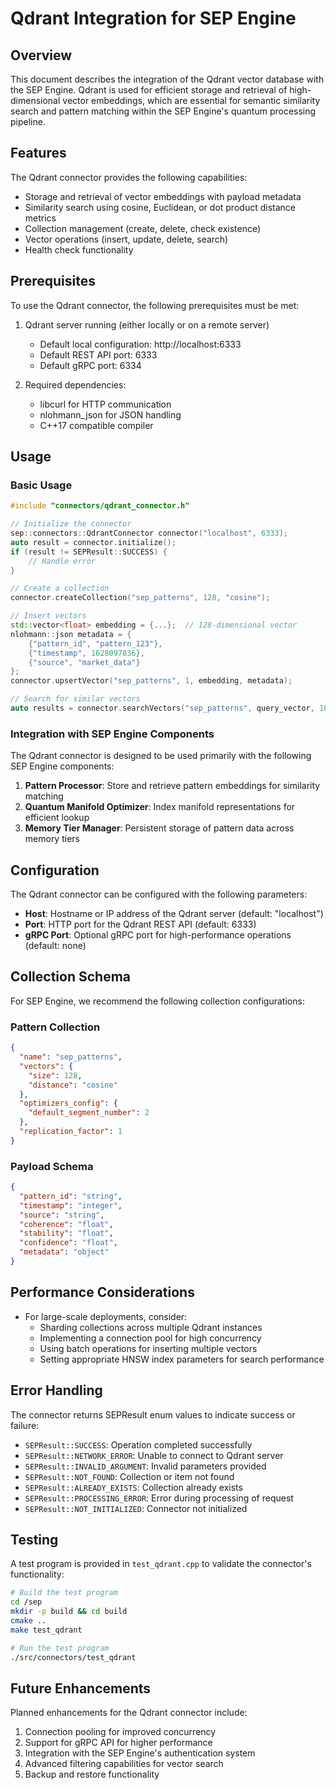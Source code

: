 # Qdrant Integration for SEP Engine

## Overview

This document describes the integration of the Qdrant vector database with the SEP Engine. Qdrant is used for efficient storage and retrieval of high-dimensional vector embeddings, which are essential for semantic similarity search and pattern matching within the SEP Engine's quantum processing pipeline.

## Features

The Qdrant connector provides the following capabilities:

- Storage and retrieval of vector embeddings with payload metadata
- Similarity search using cosine, Euclidean, or dot product distance metrics
- Collection management (create, delete, check existence)
- Vector operations (insert, update, delete, search)
- Health check functionality

## Prerequisites

To use the Qdrant connector, the following prerequisites must be met:

1. Qdrant server running (either locally or on a remote server)
   - Default local configuration: http://localhost:6333
   - Default REST API port: 6333
   - Default gRPC port: 6334

2. Required dependencies:
   - libcurl for HTTP communication
   - nlohmann_json for JSON handling
   - C++17 compatible compiler

## Usage

### Basic Usage

```cpp
#include "connectors/qdrant_connector.h"

// Initialize the connector
sep::connectors::QdrantConnector connector("localhost", 6333);
auto result = connector.initialize();
if (result != SEPResult::SUCCESS) {
    // Handle error
}

// Create a collection
connector.createCollection("sep_patterns", 128, "cosine");

// Insert vectors
std::vector<float> embedding = {...};  // 128-dimensional vector
nlohmann::json metadata = {
    {"pattern_id", "pattern_123"},
    {"timestamp", 1628097836},
    {"source", "market_data"}
};
connector.upsertVector("sep_patterns", 1, embedding, metadata);

// Search for similar vectors
auto results = connector.searchVectors("sep_patterns", query_vector, 10, 0.7);
```

### Integration with SEP Engine Components

The Qdrant connector is designed to be used primarily with the following SEP Engine components:

1. **Pattern Processor**: Store and retrieve pattern embeddings for similarity matching
2. **Quantum Manifold Optimizer**: Index manifold representations for efficient lookup
3. **Memory Tier Manager**: Persistent storage of pattern data across memory tiers

## Configuration

The Qdrant connector can be configured with the following parameters:

- **Host**: Hostname or IP address of the Qdrant server (default: "localhost")
- **Port**: HTTP port for the Qdrant REST API (default: 6333)
- **gRPC Port**: Optional gRPC port for high-performance operations (default: none)

## Collection Schema

For SEP Engine, we recommend the following collection configurations:

### Pattern Collection

```json
{
  "name": "sep_patterns",
  "vectors": {
    "size": 128,
    "distance": "cosine"
  },
  "optimizers_config": {
    "default_segment_number": 2
  },
  "replication_factor": 1
}
```

### Payload Schema

```json
{
  "pattern_id": "string",
  "timestamp": "integer",
  "source": "string",
  "coherence": "float",
  "stability": "float",
  "confidence": "float",
  "metadata": "object"
}
```

## Performance Considerations

- For large-scale deployments, consider:
  - Sharding collections across multiple Qdrant instances
  - Implementing a connection pool for high concurrency
  - Using batch operations for inserting multiple vectors
  - Setting appropriate HNSW index parameters for search performance

## Error Handling

The connector returns SEPResult enum values to indicate success or failure:

- `SEPResult::SUCCESS`: Operation completed successfully
- `SEPResult::NETWORK_ERROR`: Unable to connect to Qdrant server
- `SEPResult::INVALID_ARGUMENT`: Invalid parameters provided
- `SEPResult::NOT_FOUND`: Collection or item not found
- `SEPResult::ALREADY_EXISTS`: Collection already exists
- `SEPResult::PROCESSING_ERROR`: Error during processing of request
- `SEPResult::NOT_INITIALIZED`: Connector not initialized

## Testing

A test program is provided in `test_qdrant.cpp` to validate the connector's functionality:

```bash
# Build the test program
cd /sep
mkdir -p build && cd build
cmake ..
make test_qdrant

# Run the test program
./src/connectors/test_qdrant
```

## Future Enhancements

Planned enhancements for the Qdrant connector include:

1. Connection pooling for improved concurrency
2. Support for gRPC API for higher performance
3. Integration with the SEP Engine's authentication system
4. Advanced filtering capabilities for vector search
5. Backup and restore functionality